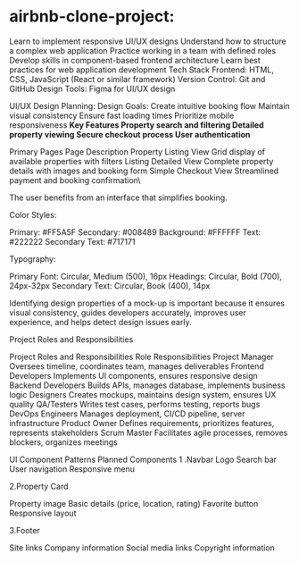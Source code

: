 # airbnb-clone-project: 
Learn to implement responsive UI/UX designs
Understand how to structure a complex web application
Practice working in a team with defined roles
Develop skills in component-based frontend architecture
Learn best practices for web application development
Tech Stack
Frontend: HTML, CSS, JavaScript (React or similar framework)
Version Control: Git and GitHub
Design Tools: Figma for UI/UX design

UI/UX Design Planning:
Design Goals:
Create intuitive booking flow
Maintain visual consistency
Ensure fast loading times
Prioritize mobile responsiveness
**Key Features
Property search and filtering
Detailed property viewing
Secure checkout process
User authentication**

Primary Pages
Page	Description
Property Listing View	      Grid display of available properties with filters
Listing Detailed View	      Complete property details with images and booking form
Simple Checkout View	       Streamlined payment and booking confirmation\

The user benefits from an interface that simplifies booking.

Color Styles:

Primary: #FF5A5F
Secondary: #008489
Background: #FFFFFF
Text: #222222
Secondary Text: #717171

Typography:

Primary Font: Circular, Medium (500), 16px
Headings: Circular, Bold (700), 24px-32px
Secondary Text: Circular, Book (400), 14px

Identifying design properties of a mock-up is important because it ensures visual consistency, guides developers accurately, improves user experience, and helps detect design issues early.

Project Roles and Responsibilities

Project Roles and Responsibilities
Role	                                Responsibilities
Project Manager                     	Oversees timeline, coordinates team, manages deliverables
Frontend Developers	                  Implements UI components, ensures responsive design
Backend Developers	                  Builds APIs, manages database, implements business logic
Designers	                            Creates mockups, maintains design system, ensures UX quality
QA/Testers	                          Writes test cases, performs testing, reports bugs
DevOps Engineers	                    Manages deployment, CI/CD pipeline, server infrastructure
Product Owner	                        Defines requirements, prioritizes features, represents stakeholders
Scrum Master	                        Facilitates agile processes, removes blockers, organizes meetings

UI Component Patterns 
Planned Components
 1 .Navbar
Logo
Search bar
User navigation
Responsive menu

2.Property Card

Property image
Basic details (price, location, rating)
Favorite button
Responsive layout

3.Footer

Site links
Company information
Social media links
Copyright information







